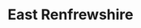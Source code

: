 ---
schema: default
title: East Renfrewshire
description: Health and social care partnership for the East Renfrewshire area
logo: ''
type:
- Other Scottish Govt agency
portal_url: ''
org_url: 
twitter_handle: 
wikidata_qid: Q108836998
wdtk_id: 
---